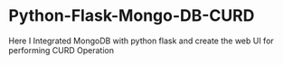 # Python-Flask-Mongo-DB-CURD
Here I Integrated MongoDB with python flask and create the web UI for performing 
CURD Operation


